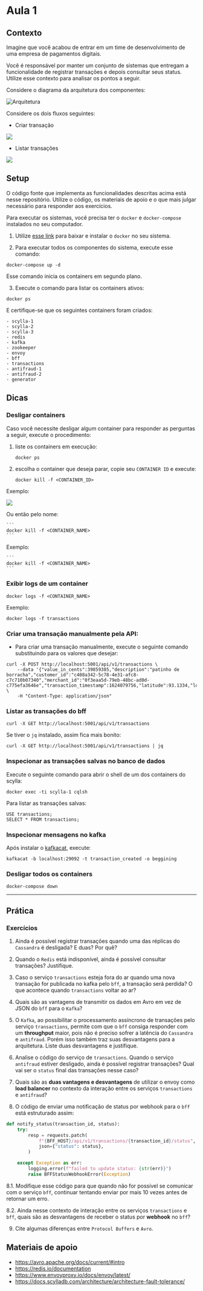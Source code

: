 # Aula 1

## Contexto

Imagine que você acabou de entrar em um time de desenvolvimento de uma empresa de pagamentos digitais.

Você é responsável por manter um conjunto de sistemas que entregam a funcionalidade de registrar transações e depois consultar seus status. Utilize esse contexto para analisar os pontos a seguir.

Considere o diagrama da arquitetura dos componentes:

![Arquitetura](diagrams/arquitetura.png)

Considere os dois fluxos seguintes:

- Criar transação

![](diagrams/create_transaction.png)

- Listar transações

![](diagrams/list_transactions.png)

## Setup

O código fonte que implementa as funcionalidades descritas acima está nesse repositório. Utilize o código, os materiais de apoio e o que mais julgar necessário para responder aos exercícios.

Para executar os sistemas, você precisa ter o `docker` e `docker-compose` instalados no seu computador.

1. Utilize [esse link](https://docs.docker.com/get-docker/) para baixar e instalar o `docker` no seu sistema.

2. Para executar todos os componentes do sistema, execute esse comando:

```
docker-compose up -d
```

Esse comando inicia os containers em segundo plano.

3. Execute o comando para listar os containers ativos:

```
docker ps
```

E certifique-se que os seguintes containers foram criados:

```
- scylla-1
- scylla-2
- scylla-3
- redis
- kafka
- zookeeper
- envoy
- bff
- transactions
- antifraud-1
- antifraud-2
- generator
```

## Dicas

### Desligar containers

Caso você necessite desligar algum container para responder as perguntas a seguir, execute o procedimento:

1. liste os containers em execução:

	```
	docker ps
	```

2. escolha o container que deseja parar, copie seu `CONTAINER ID` e execute:

	```
	docker kill -f <CONTAINER_ID>
	```

Exemplo:

![](diagrams/docker.png)

Ou então pelo nome:

	```
	docker kill -f <CONTAINER_NAME>
	```

Exemplo:

	```
	docker kill -f <CONTAINER_NAME>
	```

### Exibir logs de um container

```
docker logs -f <CONTAINER_NAME>
```

Exemplo:

```
docker logs -f transactions
```

### Criar uma transação manualmente pela API:

- Para criar uma transação manualmente, execute o seguinte comando substituindo para os valores que desejar:

```
curl -X POST http://localhost:5001/api/v1/transactions \
	--data '{"value_in_cents":39859385,"description":"patinho de borracha","customer_id":"c408a342-5c78-4e31-afc8-c7c710b07340","merchant_id":"0f3eaa5d-79eb-48bc-ad0d-c775efa3646e","transaction_timestamp":1624079756,"latitude":93.1334,"longitude":12.0445}' \
	-H "Content-Type: application/json"
```

### Listar as transações do bff

```
curl -X GET http://localhost:5001/api/v1/transactions
```

Se tiver o `jq` instalado, assim fica mais bonito:

```
curl -X GET http://localhost:5001/api/v1/transactions | jq
```

### Inspecionar as transações salvas no banco de dados

Execute o seguinte comando para abrir o shell de um dos containers do scylla:

```
docker exec -ti scylla-1 cqlsh
```

Para listar as transações salvas:

```
USE transactions;
SELECT * FROM transactions;
```

### Inspecionar mensagens no kafka

Após instalar o [kafkacat](), execute:

```
kafkacat -b localhost:29092 -t transaction_created -o beggining
```

### Desligar todos os containers

```
docker-compose down
```

---

## Prática

### Exercícios

1. Ainda é possível registrar transações quando uma das réplicas do `Cassandra` é desligada? E duas? Por quê?

2. Quando o `Redis` está indisponível, ainda é possível consultar transações? Justifique.

3. Caso o serviço `transactions` esteja fora do ar quando uma nova transação for publicada no kafka pelo `bff`, a transação será perdida? O que acontece quando `transactions` voltar ao ar?

4. Quais são as vantagens de transmitir os dados em Avro em vez de JSON do `bff` para o `Kafka`?

5. O `Kafka`, ao possibilitar o processamento assíncrono de transações pelo serviço `transactions`, permite com que o `bff` consiga responder com um __throughput__ maior, pois não é preciso sofrer a latência do `Cassandra` e `antifraud`. Porém isso também traz suas desvantagens para a arquitetura. Liste duas desvantagens e justifique.

6. Analise o código do serviço de `transactions`. Quando o serviço `antifraud` estiver desligado, ainda é possível registrar transações? Qual vai ser o `status` final das transações nesse caso?

7. Quais são as **duas vantagens e desvantagens** de utilizar o envoy como __load balancer__ no contexto da interação entre os serviços `transactions` e `antifraud`?

8. O código de enviar uma notificação de status por webhook para o `bff` está estruturado assim:

```python
def notify_status(transaction_id, status):
    try:
        resp = requests.patch(
            f"{BFF_HOST}/api/v1/transactions/{transaction_id}/status",
            json={"status": status},
        )

    except Exception as err:
        logging.error(f"failed to update status: {str(err)}")
        raise BFFStatusWebhookError(Exception)
```

8.1. Modifique esse código para que quando não for possível se comunicar com o serviço `bff`, continuar tentando enviar por mais 10 vezes antes de retornar um erro.

8.2. Ainda nesse contexto de interação entre os serviços `transactions` e `bff`, quais são as desvantagens de receber o status por __webhook__ no `bff`?

9. Cite algumas diferenças entre `Protocol Buffers` e `Avro`.

## Materiais de apoio

- https://avro.apache.org/docs/current/#intro
- https://redis.io/documentation
- https://www.envoyproxy.io/docs/envoy/latest/
- https://docs.scylladb.com/architecture/architecture-fault-tolerance/
